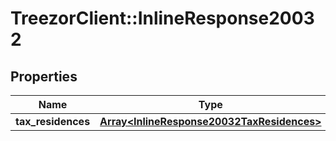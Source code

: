 # TreezorClient::InlineResponse20032

## Properties
Name | Type | Description | Notes
------------ | ------------- | ------------- | -------------
**tax_residences** | [**Array&lt;InlineResponse20032TaxResidences&gt;**](InlineResponse20032TaxResidences.md) |  | [optional] 


